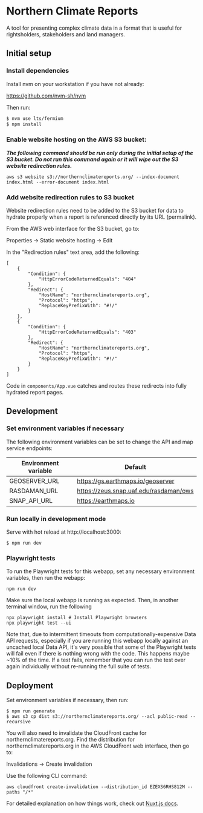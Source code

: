 # Northern Climate Reports

A tool for presenting complex climate data in a format that is useful for rightsholders, stakeholders and land managers.

## Initial setup

### Install dependencies

Install nvm on your workstation if you have not already:

https://github.com/nvm-sh/nvm

Then run:

```bash
$ nvm use lts/fermium
$ npm install
```

### Enable website hosting on the AWS S3 bucket:

**_The following command should be run only during the initial setup of the S3
bucket. Do not run this command again or it will wipe out the S3 website
redirection rules._**

```
aws s3 website s3://northernclimatereports.org/ --index-document index.html --error-document index.html
```

### Add website redirection rules to S3 bucket

Website redirection rules need to be added to the S3 bucket for data to hydrate
properly when a report is referenced directly by its URL (permalink).

From the AWS web interface for the S3 bucket, go to:

Properties → Static website hosting → Edit

In the "Redirection rules" text area, add the following:

```
[
    {
        "Condition": {
            "HttpErrorCodeReturnedEquals": "404"
        },
        "Redirect": {
            "HostName": "northernclimatereports.org",
            "Protocol": "https",
            "ReplaceKeyPrefixWith": "#!/"
        }
    },
    {
        "Condition": {
            "HttpErrorCodeReturnedEquals": "403"
        },
        "Redirect": {
            "HostName": "northernclimatereports.org",
            "Protocol": "https",
            "ReplaceKeyPrefixWith": "#!/"
        }
    }
]
```

Code in `components/App.vue` catches and routes these redirects into fully
hydrated report pages.

## Development

### Set environment variables if necessary

The following environment variables can be set to change the API and map service
endpoints:

| Environment variable | Default                                |
| -------------------- | -------------------------------------- |
| GEOSERVER_URL        | https://gs.earthmaps.io/geoserver      |
| RASDAMAN_URL         | https://zeus.snap.uaf.edu/rasdaman/ows |
| SNAP_API_URL         | https://earthmaps.io                   |

### Run locally in development mode

Serve with hot reload at http://localhost:3000:

```
$ npm run dev
```

### Playwright tests

To run the Playwright tests for this webapp, set any necessary environment variables, then run the webapp:

```
npm run dev
```

Make sure the local webapp is running as expected. Then, in another terminal window, run the following

```
npx playwright install # Install Playwright browsers
npx playwright test --ui
```

Note that, due to intermittent timeouts from computationally-expensive Data API requests, especially if you are running this webapp locally against an uncached local Data API, it's very possible that some of the Playwright tests will fail even if there is nothing wrong with the code. This happens maybe ~10% of the time. If a test fails, remember that you can run the test over again individually without re-running the full suite of tests.

## Deployment

Set environment variables if necessary, then run:

```
$ npm run generate
$ aws s3 cp dist s3://northernclimatereports.org/ --acl public-read --recursive
```

You will also need to invalidate the CloudFront cache for
northernclimatereports.org. Find the distribution for northernclimatereports.org
in the AWS CloudFront web interface, then go to:

Invalidations → Create invalidation

Use the following CLI command:

```
aws cloudfront create-invalidation --distribution_id EZEXS6RHS812M --paths "/*"
```

For detailed explanation on how things work, check out
[Nuxt.js docs](https://nuxtjs.org).
